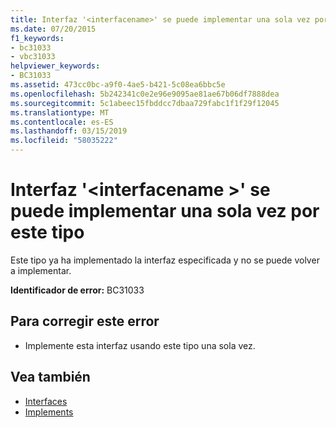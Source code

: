 ```yaml
---
title: Interfaz '<interfacename>' se puede implementar una sola vez por este tipo
ms.date: 07/20/2015
f1_keywords:
- bc31033
- vbc31033
helpviewer_keywords:
- BC31033
ms.assetid: 473cc0bc-a9f0-4ae5-b421-5c08ea6bbc5e
ms.openlocfilehash: 5b242341c0e2e96e9095ae81ae67b06df7888dea
ms.sourcegitcommit: 5c1abeec15fbddcc7dbaa729fabc1f1f29f12045
ms.translationtype: MT
ms.contentlocale: es-ES
ms.lasthandoff: 03/15/2019
ms.locfileid: "58035222"
---
```

# <a name="interface-interfacename-can-be-implemented-only-once-by-this-type"></a>Interfaz '\<interfacename >' se puede implementar una sola vez por este tipo
Este tipo ya ha implementado la interfaz especificada y no se puede volver a implementar.  
  
 **Identificador de error:** BC31033  
  
## <a name="to-correct-this-error"></a>Para corregir este error  
  
-   Implemente esta interfaz usando este tipo una sola vez.  
  
## <a name="see-also"></a>Vea también

- [Interfaces](../../visual-basic/programming-guide/language-features/interfaces/index.md)
- [Implements](../../visual-basic/language-reference/statements/implements-clause.md)
